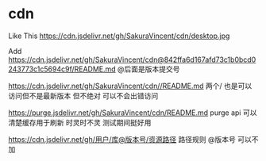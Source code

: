 # cdn

Like This   https://cdn.jsdelivr.net/gh/SakuraVincent/cdn/desktop.jpg

Add https://cdn.jsdelivr.net/gh/SakuraVincent/cdn@842ffa6d167afd73c1b0bcd0243773c1c5694c9f/README.md   @后面是版本提交号

https://cdn.jsdelivr.net/gh/SakuraVincent/cdn//README.md    两个/ 也是可以访问但不是最新版本 但不绝对  可以不会出错访问

https://purge.jsdelivr.net/gh/SakuraVincent/cdn/README.md   purge api 可以清楚缓存用于刷新  时灵时不灵  测试期间挺好用  

https://cdn.jsdelivr.net/gh/用户/库@版本号/资源路径   路径规则     @版本号  可以不加
